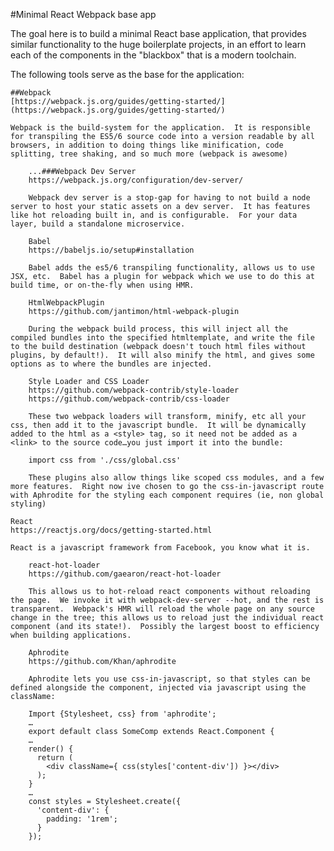 #Minimal React Webpack base app

The goal here is to build a minimal React base application, that provides similar functionality to the huge boilerplate projects, in an effort to learn each of the components in the "blackbox" that is a modern toolchain.

The following tools serve as the base for the application:

	##Webpack
	[https://webpack.js.org/guides/getting-started/](https://webpack.js.org/guides/getting-started/)
	
	Webpack is the build-system for the application.  It is responsible for transpiling the ES5/6 source code into a version readable by all browsers, in addition to doing things like minification, code splitting, tree shaking, and so much more (webpack is awesome)
	
		...###Webpack Dev Server
		https://webpack.js.org/configuration/dev-server/
		
		Webpack dev server is a stop-gap for having to not build a node server to host your static assets on a dev server.  It has features like hot reloading built in, and is configurable.  For your data layer, build a standalone microservice.

		Babel
		https://babeljs.io/setup#installation
		
		Babel adds the es5/6 transpiling functionality, allows us to use JSX, etc.  Babel has a plugin for webpack which we use to do this at build time, or on-the-fly when using HMR.
		
		HtmlWebpackPlugin
		https://github.com/jantimon/html-webpack-plugin
		
		During the webpack build process, this will inject all the compiled bundles into the specified htmltemplate, and write the file to the build destination (webpack doesn't touch html files without plugins, by default!).  It will also minify the html, and gives some options as to where the bundles are injected.
		
		Style Loader and CSS Loader
		https://github.com/webpack-contrib/style-loader
		https://github.com/webpack-contrib/css-loader
		
		These two webpack loaders will transform, minify, etc all your css, then add it to the javascript bundle.  It will be dynamically added to the html as a <style> tag, so it need not be added as a <link> to the source code…you just import it into the bundle:
		
		import css from './css/global.css'
		
		These plugins also allow things like scoped css modules, and a few more features.  Right now ive chosen to go the css-in-javascript route with Aphrodite for the styling each component requires (ie, non global styling)
		
	React
	https://reactjs.org/docs/getting-started.html
	
	React is a javascript framework from Facebook, you know what it is.
	
		react-hot-loader
		https://github.com/gaearon/react-hot-loader
		
		This allows us to hot-reload react components without reloading the page.  We invoke it with webpack-dev-server --hot, and the rest is transparent.  Webpack's HMR will reload the whole page on any source change in the tree; this allows us to reload just the individual react component (and its state!).  Possibly the largest boost to efficiency when building applications.
		
		Aphrodite
		https://github.com/Khan/aphrodite
		
		Aphrodite lets you use css-in-javascript, so that styles can be defined alongside the component, injected via javascript using the className:
		
		Import {Stylesheet, css} from 'aphrodite';
		…
		export default class SomeComp extends React.Component {
		…
		render() {
		  return (
		    <div className={ css(styles['content-div']) }></div>
		  );
		}
		…
		const styles = Stylesheet.create({
		  'content-div': {
		    padding: '1rem';
		  }
		});
		
		
		

